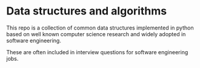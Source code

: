 # Data structures and algorithms

This repo is a collection of common data structures implemented in python based on well known computer science research and widely adopted in software engineering.

These are often included in interview questions for software engineering jobs.

